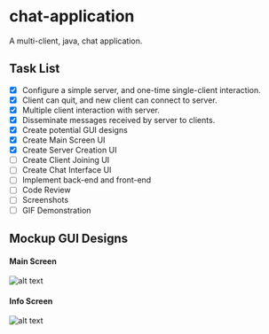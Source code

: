 # chat-application
A multi-client, java, chat application.

## Task List
- [x] Configure a simple server, and one-time single-client interaction.
- [x] Client can quit, and new client can connect to server.
- [x] Multiple client interaction with server.
- [x] Disseminate messages received by server to clients.
- [x] Create potential GUI designs
- [x] Create Main Screen UI
- [x] Create Server Creation UI
- [ ] Create Client Joining UI
- [ ] Create Chat Interface UI
- [ ] Implement back-end and front-end 
- [ ] Code Review
- [ ] Screenshots
- [ ] GIF Demonstration

## Mockup GUI Designs
#### Main Screen
![alt text](https://raw.githubusercontent.com/paarthmadan/chat-application/master/mockups/main-screen.png)
#### Info Screen
![alt text](https://raw.githubusercontent.com/paarthmadan/chat-application/master/mockups/info-screen.png)

